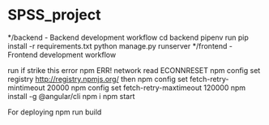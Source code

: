 # SPSS_project

*/backend - Backend development workflow
cd backend
pipenv run pip install -r requirements.txt
python manage.py runserver
*/frontend - Frontend development workflow

run if strike this error npm ERR! network read ECONNRESET
    npm config set registry http://registry.npmjs.org/ 
then
    npm config set fetch-retry-mintimeout 20000
    npm config set fetch-retry-maxtimeout 120000
    npm install -g @angular/cli
npm i
npm start

For deploying
npm run build


